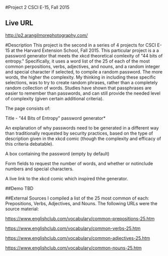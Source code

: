 #Project 2 CSCI E-15, Fall 2015

## Live URL
<http://p2.arangilmorephotography.com/>

#Description
This project is the second in a series of 4 projects for CSCI E-15 at the Harvard Extension School, Fall 2015. This particular project is a a password generator that meets the xkcd theoretical comlexity of "44 bits of entropy." Specifically, it uses a word list of the 25 of each of the most common perpositions, verbs, adjectives, and nouns, and a random integer and special character if selected, to compile a random password. The more words, the higher the complexity.
My thinking in including these specific selections, was to try to create random phrases, rather than a completely random collection of words. Studies have shown that passphrases are easier to remember than passwords, and can still provide the needed level of complexity (given certain additional criteria).

The page consists of:

Title - "44 Bits of Entropy" password generator*

An explanation of why passwords need to be generated in a different way than traditionally requested by security practices, based on the type of description given in the xkcd comic (though the complexity and efficacy of this criteria debatable).

A box containing the password (empty by default)

Form fields to request the number of words,  and whether or notinclude numbers and special characters.

A live link to the xkcd comic which inspired thhe generator.

##Demo
TBD

##External Sources
I compiled a list of the 25 most common of each: Prepositions, Verbs, Adjectives, and Nouns. The following URLs were the source material:

<https://www.englishclub.com/vocabulary/common-prepositions-25.htm>

<https://www.englishclub.com/vocabulary/common-verbs-25.htm>

<https://www.englishclub.com/vocabulary/common-adjectives-25.htm>

<https://www.englishclub.com/vocabulary/common-nouns-25.htm>

